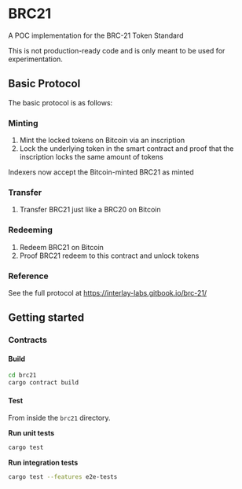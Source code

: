 # BRC21

A POC implementation for the BRC-21 Token Standard

This is not production-ready code and is only meant to be used for experimentation.

## Basic Protocol

The basic protocol is as follows:

### Minting

1. Mint the locked tokens on Bitcoin via an inscription
2. Lock the underlying token in the smart contract and proof that the inscription locks the same amount of tokens

Indexers now accept the Bitcoin-minted BRC21 as minted

### Transfer

1. Transfer BRC21 just like a BRC20 on Bitcoin

### Redeeming

1. Redeem BRC21 on Bitcoin
2. Proof BRC21 redeem to this contract and unlock tokens

### Reference

See the full protocol at https://interlay-labs.gitbook.io/brc-21/

## Getting started

### Contracts

#### Build

```bash
cd brc21
cargo contract build
```

#### Test

From inside the `brc21` directory.

**Run unit tests**

```bash
cargo test
```

**Run integration tests**

```bash
cargo test --features e2e-tests
```

